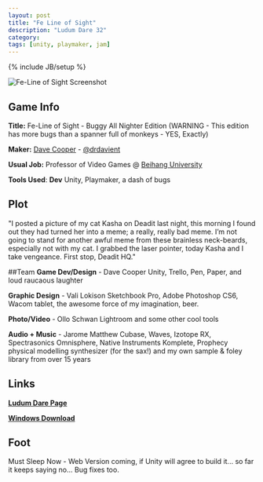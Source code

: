 ```yaml
---
layout: post
title: "Fe Line of Sight"
description: "Ludum Dare 32"
category: 
tags: [unity, playmaker, jam]
---
```

{% include JB/setup %}

![Fe-Line of Sight Screenshot](http://ludumdare.com/compo/wp-content/compo2/444368/40961-shot0-1429581346.png)

## Game Info
**Title:** Fe-Line of Sight - Buggy All Nighter Edition
(WARNING - This edition has more bugs than a spanner full of monkeys - YES, Exactly) 

**Maker:** [Dave Cooper](http://drdavient.com) - [@drdavient](http://twitter.com/drdavient)

**Usual Job:** Professor of Video Games @ [Beihang University](http://ev.buaa.edu.cn)

**Tools Used**:
 **Dev** Unity, Playmaker, a dash of bugs

## Plot 
"I posted a picture of my cat Kasha on Deadit last night, this morning I found out they had turned her into a meme; a really, really bad meme. I’m not going to stand for another awful meme from these brainless neck-beards, especially not with my cat. I grabbed the laser pointer, today Kasha and I take vengeance. First stop, Deadit HQ." 

##Team
**Game Dev/Design** - Dave Cooper 
Unity, Trello, Pen, Paper, and loud raucaous laughter 

**Graphic Design** - Vali Lokison 
Sketchbook Pro, Adobe Photoshop CS6, Wacom tablet, the awesome force of my imagination, beer. 

**Photo/Video** - Ollo Schwan 
Lightroom and some other cool tools 

**Audio + Music** - Jarome Matthew 
Cubase, Waves, Izotope RX, Spectrasonics Omnisphere, Native Instruments Komplete, Prophecy physical modelling synthesizer (for the sax!) and my own sample & foley library from over 15 years 

## Links
[**Ludum Dare Page**](http://ludumdare.com/compo/ludum-dare-32/?action=preview&uid=40961)

[**Windows Download**](http://drdavient.com/games/FLoS/FLoS-Win86.zip)

## Foot
Must Sleep Now - Web Version coming, if Unity will agree to build it... so far it keeps saying no... Bug fixes too. 
